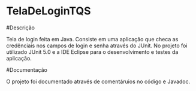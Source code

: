 # TelaDeLoginTQS

#Descrição

Tela de login feita em Java. Consiste em uma aplicação que checa as credênciais nos campos de login e senha através do JUnit.
No projeto foi utilizado JUnit 5.0 e a IDE Eclipse para o desenvolvimento e testes da aplicação.

#Documentação

O projeto foi documentado através de comentáruios no código e Javadoc.

